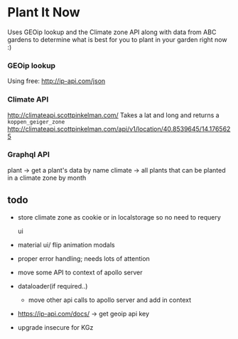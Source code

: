 # Plant It Now

Uses GEOip lookup and the Climate zone API along with data from ABC gardens to determine what is best for you to plant in your garden right now :)

### GEOip lookup

Using free: http://ip-api.com/json

### Climate API

http://climateapi.scottpinkelman.com/
Takes a lat and long and returns a `koppen_geiger_zone`
http://climateapi.scottpinkelman.com/api/v1/location/40.8539645/14.1765625

### Graphql API

plant -> get a plant's data by name
climate -> all plants that can be planted in a climate zone by month

## todo

- store climate zone as cookie or in localstorage so no need to requery



  ui
- material ui/ flip animation modals
- proper error handling; needs lots of attention
- move some API to context of apollo server
- dataloader(if required..)
  - move other api calls to apollo server and add in context
- https://ip-api.com/docs/ -> get geoip api key
- upgrade insecure for KGz <meta http-equiv="Content-Security-Policy" content="upgrade-insecure-requests"> 

